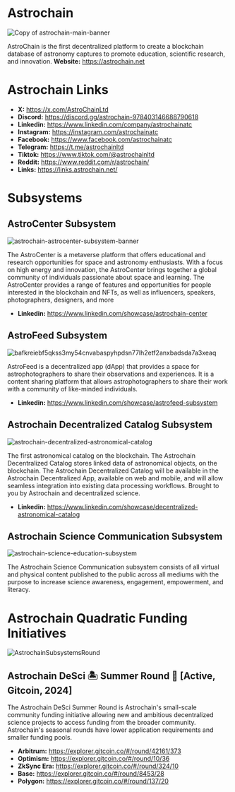 # Astrochain
![Copy of astrochain-main-banner](https://github.com/joshhabka/Astrochain/assets/108092727/12da34e2-c26a-4cfd-9ee1-702c6795cfc9)

AstroChain is the first decentralized platform to create a blockchain database of astronomy captures to promote education, scientific research, and innovation.
**Website:** https://astrochain.net

# Astrochain Links
* **X:** https://x.com/AstroChainLtd
* **Discord:** https://discord.gg/astrochain-978403146688790618
* **Linkedin:** https://www.linkedin.com/company/astrochainatc
* **Instagram:** https://instagram.com/astrochainatc
* **Facebook:** https://www.facebook.com/astrochainatc
* **Telegram:** https://t.me/astrochainltd
* **Tiktok:** https://www.tiktok.com/@astrochainltd
* **Reddit:** https://www.reddit.com/r/astrochain/
* **Links:** https://links.astrochain.net/

# Subsystems
## AstroCenter Subsystem
![astrochain-astrocenter-subsystem-banner](https://github.com/joshhabka/Astrochain/assets/108092727/b893213c-ec33-4627-8317-972a09e127d8)

The AstroCenter is a metaverse platform that offers educational and research opportunities for space and astronomy enthusiasts. With a focus on high energy and innovation, the AstroCenter brings together a global community of individuals passionate about space and learning. The AstroCenter provides a range of features and opportunities for people interested in the blockchain and NFTs, as well as influencers, speakers, photographers, designers, and more
* **Linkedin:** https://www.linkedin.com/showcase/astrochain-center

## AstroFeed Subsystem
![bafkreiebf5qkss3my54cnvabaspyhpdsn77lh2etf2anxbadsda7a3xeaq](https://github.com/joshhabka/Astrochain/assets/108092727/0fb435bf-9b02-47be-9578-50c37a8f688c)

AstroFeed is a decentralized app (dApp) that provides a space for astrophotographers to share their observations and experiences. It is a content sharing platform that allows astrophotographers to share their work with a community of like-minded individuals.
* **Linkedin:** https://www.linkedin.com/showcase/astrofeed-subsystem

## Astrochain Decentralized Catalog Subsystem
![astrochain-decentralized-astronomical-catalog](https://github.com/joshhabka/Astrochain/assets/108092727/68f5ef77-a278-4b43-9512-9406fc51b55c)

The first astronomical catalog on the blockchain. The Astrochain Decentralized Catalog stores linked data of astronomical objects, on the blockchain. The Astrochain Decentralized Catalog will be available in the Astrochain Decentralized App, available on web and mobile, and will allow seamless integration into existing data processing workflows. Brought to you by Astrochain and decentralized science.
* **Linkedin:** https://www.linkedin.com/showcase/decentralized-astronomical-catalog

## Astrochain Science Communication Subsystem
![astrochain-science-education-subsystem](https://github.com/joshhabka/Astrochain/assets/108092727/66c1b63d-5b2a-4cf0-bbd0-0840e13d0e42)

The Astrochain Science Communication subsystem consists of all virtual and physical content published to the public across all mediums with the purpose to increase science awareness, engagement, empowerment, and literacy.

# Astrochain Quadratic Funding Initiatives
![AstrochainSubsystemsRound](https://github.com/joshhabka/Astrochain/assets/108092727/c0b0c1aa-cd3c-4a04-ac1e-908d8a9f6427)

## Astrochain DeSci 🏝️ Summer Round 🥥 [Active, Gitcoin, 2024]
The Astrochain DeSci Summer Round is Astrochain's small-scale community funding initiative allowing new and ambitious decentralized science projects to access funding from the broader community. Astrochain's seasonal rounds have lower application requirements and smaller funding pools.

* **Arbitrum:** https://explorer.gitcoin.co/#/round/42161/373
* **Optimism:** https://explorer.gitcoin.co/#/round/10/36
* **ZkSync Era:** https://explorer.gitcoin.co/#/round/324/10
* **Base:** https://explorer.gitcoin.co/#/round/8453/28
* **Polygon:** https://explorer.gitcoin.co/#/round/137/20



